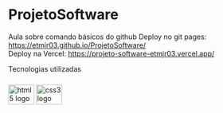 # ProjetoSoftware

Aula sobre comando básicos do github
Deploy no git pages: https://etmjr03.github.io/ProjetoSoftware/
<br>
Deploy na Vercel: https://projeto-software-etmjr03.vercel.app/

<p align="left">Tecnologias utilizadas</p>

###

<div align="left">
  <img src="https://cdn.jsdelivr.net/gh/devicons/devicon/icons/html5/html5-original.svg" height="40" width="52" alt="html5 logo"  />
  <img src="https://cdn.jsdelivr.net/gh/devicons/devicon/icons/css3/css3-original.svg" height="40" width="52" alt="css3 logo"  />
</div>

###

